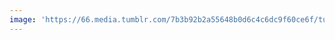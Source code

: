 ```yaml
---
image: 'https://66.media.tumblr.com/7b3b92b2a55648b0d6c4c6dc9f60ce6f/tumblr_n5hcxbTjUE1tbdx3so1_r1_1280.jpg'
---
```


